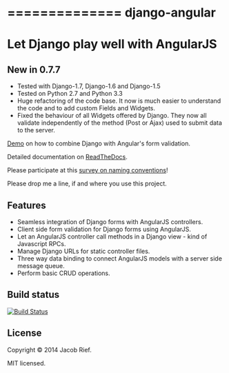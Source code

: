 ==============
django-angular
==============

Let Django play well with AngularJS
===================================

New in 0.7.7
--------------
* Tested with Django-1.7, Django-1.6 and Django-1.5
* Tested on Python 2.7 and Python 3.3
* Huge refactoring of the code base. It now is much easier to understand the code and to add custom
  Fields and Widgets.
* Fixed the behaviour of all Widgets offered by Django. They now all validate independently of the
  method (Post or Ajax) used to submit data to the server.


[Demo](http://djangular.aws.awesto.com/form_validation/) on how to combine Django with Angular's form validation.

Detailed documentation on [ReadTheDocs](http://django-angular.readthedocs.org/).

Please participate at this [survey on naming conventions](https://github.com/jrief/django-angular/issues/35)!

Please drop me a line, if and where you use this project.

Features
--------
* Seamless integration of Django forms with AngularJS controllers.
* Client side form validation for Django forms using AngularJS.
* Let an AngularJS controller call methods in a Django view - kind of Javascript RPCs.
* Manage Django URLs for static controller files.
* Three way data binding to connect AngularJS models with a server side message queue.
* Perform basic CRUD operations.

Build status
------------
[![Build Status](https://travis-ci.org/jrief/django-angular.png?branch=master)](https://travis-ci.org/jrief/django-angular)

License
-------
Copyright &copy; 2014 Jacob Rief.

MIT licensed.
